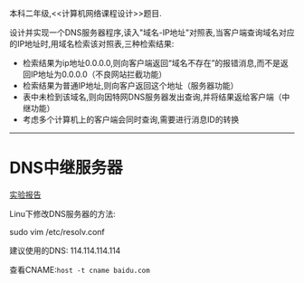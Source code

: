 本科二年级,<<计算机网络课程设计>>题目. 

设计并实现一个DNS服务器程序,读入"域名-IP地址"对照表,当客户端查询域名对应的IP地址时,用域名检索该对照表,三种检索结果: 

- 检索结果为ip地址0.0.0.0,则向客户端返回“域名不存在”的报错消息,而不是返回IP地址为0.0.0.0（不良网站拦截功能）
- 检索结果为普通IP地址,则向客户返回这个地址（服务器功能）
- 表中未检到该域名,则向因特网DNS服务器发出查询,并将结果返给客户端（中继功能）
- 考虑多个计算机上的客户端会同时查询,需要进行消息ID的转换

---
# DNS中继服务器

[实验报告](./report.pdf)

Linu下修改DNS服务器的方法:

sudo vim /etc/resolv.conf

建议使用的DNS: 114.114.114.114

查看CNAME:`host -t cname baidu.com`
